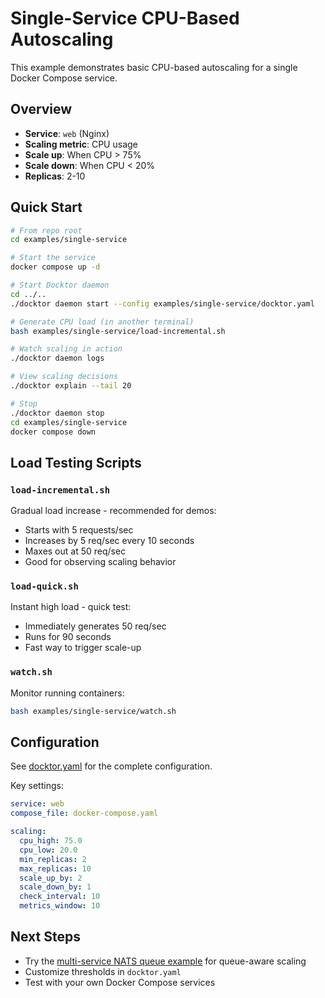 # Single-Service CPU-Based Autoscaling

This example demonstrates basic CPU-based autoscaling for a single Docker Compose service.

## Overview

- **Service**: `web` (Nginx)
- **Scaling metric**: CPU usage
- **Scale up**: When CPU > 75%
- **Scale down**: When CPU < 20%
- **Replicas**: 2-10

## Quick Start

```bash
# From repo root
cd examples/single-service

# Start the service
docker compose up -d

# Start Docktor daemon
cd ../..
./docktor daemon start --config examples/single-service/docktor.yaml

# Generate CPU load (in another terminal)
bash examples/single-service/load-incremental.sh

# Watch scaling in action
./docktor daemon logs

# View scaling decisions
./docktor explain --tail 20

# Stop
./docktor daemon stop
cd examples/single-service
docker compose down
```

## Load Testing Scripts

### `load-incremental.sh`
Gradual load increase - recommended for demos:
- Starts with 5 requests/sec
- Increases by 5 req/sec every 10 seconds
- Maxes out at 50 req/sec
- Good for observing scaling behavior

### `load-quick.sh`
Instant high load - quick test:
- Immediately generates 50 req/sec
- Runs for 90 seconds
- Fast way to trigger scale-up

### `watch.sh`
Monitor running containers:
```bash
bash examples/single-service/watch.sh
```

## Configuration

See [docktor.yaml](docktor.yaml) for the complete configuration.

Key settings:
```yaml
service: web
compose_file: docker-compose.yaml

scaling:
  cpu_high: 75.0
  cpu_low: 20.0
  min_replicas: 2
  max_replicas: 10
  scale_up_by: 2
  scale_down_by: 1
  check_interval: 10
  metrics_window: 10
```

## Next Steps

- Try the [multi-service NATS queue example](../multi-service/nats-queue/) for queue-aware scaling
- Customize thresholds in `docktor.yaml`
- Test with your own Docker Compose services
